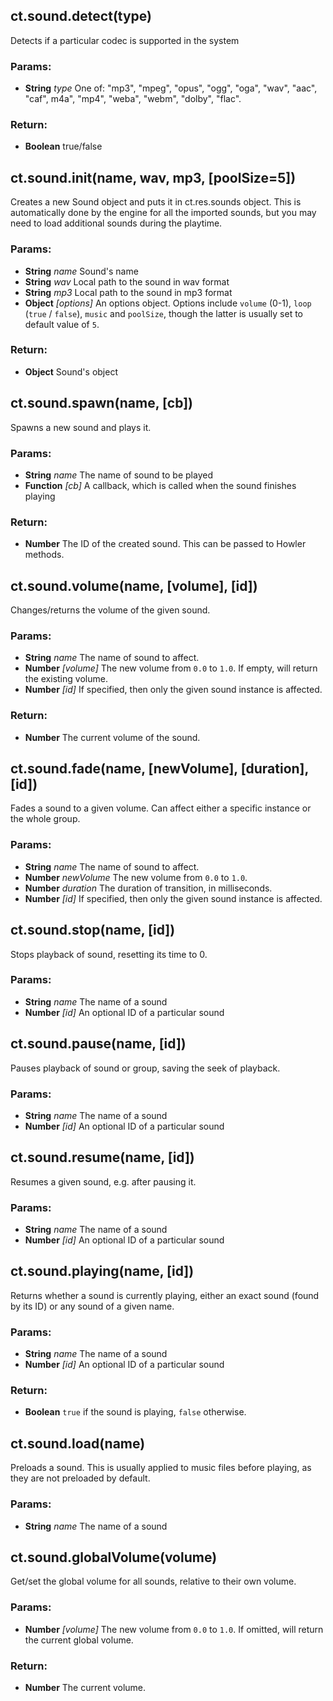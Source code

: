 ## ct.sound.detect(type)

Detects if a particular codec is supported in the system 

### Params:

* **String** *type* One of: "mp3", "mpeg", "opus", "ogg", "oga", "wav", "aac", "caf", m4a", "mp4", "weba", "webm", "dolby", "flac".

### Return:

* **Boolean** true/false

## ct.sound.init(name, wav, mp3, [poolSize=5])

Creates a new Sound object and puts it in ct.res.sounds object. This is automatically done by the engine for all the imported sounds, but you may need to load additional sounds during the playtime.

### Params:

* **String** *name* Sound's name
* **String** *wav* Local path to the sound in wav format
* **String** *mp3* Local path to the sound in mp3 format
* **Object** *[options]* An options object. Options include `volume` (0-1), `loop` (`true` / `false`), `music` and `poolSize`, though the latter is usually set to default value of `5`.

### Return:

* **Object** Sound's object

## ct.sound.spawn(name, [cb])

Spawns a new sound and plays it.

### Params:

* **String** *name* The name of sound to be played
* **Function** *[cb]* A callback, which is called when the sound finishes playing

### Return:

* **Number** The ID of the created sound. This can be passed to Howler methods.

## ct.sound.volume(name, [volume], [id])

Changes/returns the volume of the given sound.

### Params:

* **String** *name* The name of sound to affect.
* **Number** *[volume]* The new volume from `0.0` to `1.0`. If empty, will return the existing volume.
* **Number** *[id]* If specified, then only the given sound instance is affected.

### Return:

* **Number** The current volume of the sound.

## ct.sound.fade(name, [newVolume], [duration], [id])

Fades a sound to a given volume. Can affect either a specific instance or the whole group.

### Params:

* **String** *name* The name of sound to affect.
* **Number** *newVolume* The new volume from `0.0` to `1.0`.
* **Number** *duration* The duration of transition, in milliseconds.
* **Number** *[id]* If specified, then only the given sound instance is affected.


## ct.sound.stop(name, [id])

Stops playback of sound, resetting its time to 0.

### Params:

* **String** *name* The name of a sound
* **Number** *[id]* An optional ID of a particular sound

## ct.sound.pause(name, [id])

Pauses playback of sound or group, saving the seek of playback.

### Params:

* **String** *name* The name of a sound
* **Number** *[id]* An optional ID of a particular sound

## ct.sound.resume(name, [id])

Resumes a given sound, e.g. after pausing it.

### Params:

* **String** *name* The name of a sound
* **Number** *[id]* An optional ID of a particular sound

## ct.sound.playing(name, [id])

Returns whether a sound is currently playing, either an exact sound (found by its ID) or any sound of a given name.

### Params:

* **String** *name* The name of a sound
* **Number** *[id]* An optional ID of a particular sound

### Return:

* **Boolean** `true` if the sound is playing, `false` otherwise.

## ct.sound.load(name)

Preloads a sound. This is usually applied to music files before playing, 
as they are not preloaded by default.

### Params:

* **String** *name* The name of a sound

## ct.sound.globalVolume(volume)

Get/set the global volume for all sounds, relative to their own volume.

### Params:

* **Number** *[volume]* The new volume from `0.0` to `1.0`. If omitted, will return the current global volume.

### Return:

* **Number** The current volume.
